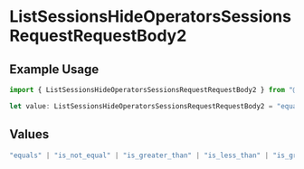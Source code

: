 # ListSessionsHideOperatorsSessionsRequestRequestBody2

## Example Usage

```typescript
import { ListSessionsHideOperatorsSessionsRequestRequestBody2 } from "@orq-ai/node/models/operations";

let value: ListSessionsHideOperatorsSessionsRequestRequestBody2 = "equals";
```

## Values

```typescript
"equals" | "is_not_equal" | "is_greater_than" | "is_less_than" | "is_greater_than_or_equal_to" | "is_less_than_or_equal_to" | "is_between" | "is_empty" | "is_not_empty"
```